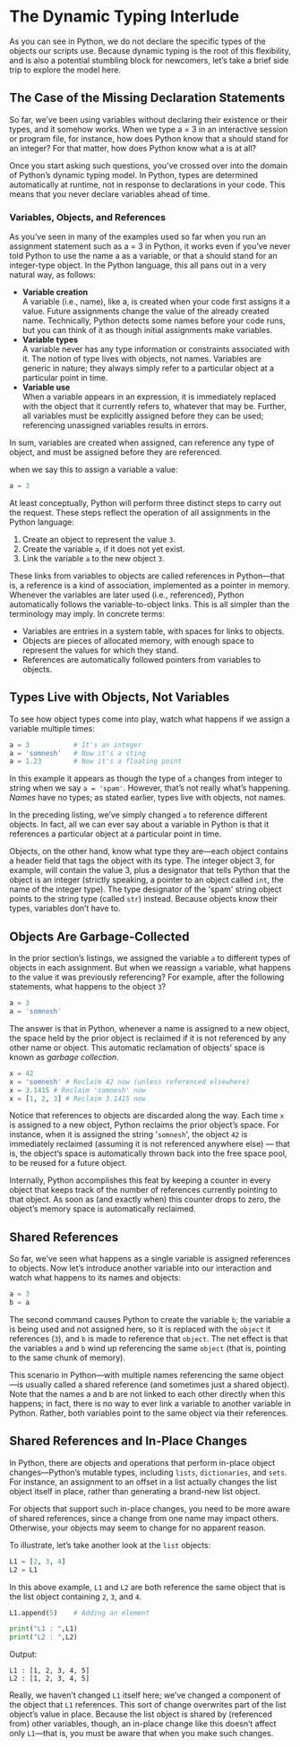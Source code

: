 
# The Dynamic Typing Interlude

As you can see in Python, we do not declare the specific types of the objects our scripts use. Because dynamic typing is the root of this flexibility, and is also a potential stumbling block for newcomers, let’s take a brief side trip to explore the model here.

## The Case of the Missing Declaration Statements

So far, we’ve been using variables without declaring their existence or their types, and it somehow works. When we type a = 3 in an interactive session or program file, for instance, how does Python know that a should stand for an integer? For that matter, how does Python know what a is at all?  

Once you start asking such questions, you’ve crossed over into the domain of Python’s dynamic typing model. In Python, types are determined automatically at runtime, not in response to declarations in your code. This means that you never declare variables ahead of time.  

### Variables, Objects, and References

As you’ve seen in many of the examples used so far when you run an assignment statement such as a = 3 in Python, it works even if you’ve never told Python to use the name a as a variable, or that a should stand for an integer-type object. In the Python language, this all pans out in a very natural way, as follows:

- **Variable creation**  
A variable (i.e., name), like a, is created when your code first assigns it a value. Future assignments change the value of the already created name. Technically, Python detects some names before your code runs, but you can think of it as though initial assignments make variables.  
- **Variable types**  
A variable never has any type information or constraints associated with it. The notion of type lives with objects, not names. Variables are generic in nature; they always simply refer to a particular object at a particular point in time.  
- **Variable use**  
When a variable appears in an expression, it is immediately replaced with the object that it currently refers to, whatever that may be. Further, all variables must be explicitly assigned before they can be used; referencing unassigned variables results in errors.  

In sum, variables are created when assigned, can reference any type of object, and must be assigned before they are referenced.  

when we say this to assign a variable a value:

```py
a = 3
```
At least conceptually, Python will perform three distinct steps to carry out the request. These steps reflect the operation of all assignments in the Python language:

1. Create an object to represent the value `3`.
2. Create the variable `a`, if it does not yet exist.
3. Link the variable `a` to the new object `3`.

These links from variables to objects are called references in Python—that is, a reference is a kind of association, implemented as a pointer in memory. Whenever the variables are later used (i.e., referenced), Python automatically follows the variable-to-object links. This is all simpler than the terminology may imply. In concrete terms:

- Variables are entries in a system table, with spaces for links to objects.
- Objects are pieces of allocated memory, with enough space to represent the values for which they stand.
- References are automatically followed pointers from variables to objects.  

## Types Live with Objects, Not Variables

To see how object types come into play, watch what happens if we assign a variable multiple times:

```py
a = 3           # It's an integer
a = 'somnesh'   # Now it's a sting
a = 1.23        # Now it's a floating point
```

In this example it appears as though the type of `a` changes from integer to string when we say `a = 'spam'`. However, that’s not really what’s happening. *Names* have no types; as stated earlier, types live with objects, not names.  

In the preceding listing, we’ve simply changed `a` to reference different objects. In fact, all we can ever say about a variable in Python is that it references a particular object at a particular point in time.

Objects, on the other hand, know what type they are—each object contains a header field that tags the object with its type. The integer object 3, for example, will contain the value 3, plus a designator that tells Python that the object is an integer (strictly speaking, a pointer to an object called `int`, the name of the integer type). The type designator of the 'spam' string object points to the string type (called `str`) instead. Because objects know their types, variables don’t have to.  

## Objects Are Garbage-Collected

In the prior section’s listings, we assigned the variable `a` to different types of objects in each assignment. But when we reassign `a` variable, what happens to the value it was previously referencing? For example, after the following statements, what happens to the object `3`?

```py
a = 3
a = 'somnesh'
```

The answer is that in Python, whenever a name is assigned to a new object, the space held by the prior object is reclaimed if it is not referenced by any other name or object. This automatic reclamation of objects’ space is known as *garbage collection*.

```py
x = 42
x = 'somnesh' # Reclaim 42 now (unless referenced elsewhere)
x = 3.1415 # Reclaim 'somnesh' now
x = [1, 2, 3] # Reclaim 3.1415 now
```
Notice that references to objects are discarded along the way. Each time `x` is assigned to a new object, Python reclaims the prior object’s space. For instance, when it is assigned the string '`somnesh`', the object `42` is immediately reclaimed (assuming it is not referenced anywhere else) — that is, the object’s space is automatically thrown back into the free space pool, to be reused for a future object.  

Internally, Python accomplishes this feat by keeping a counter in every object that keeps track of the number of references currently pointing to that object. As soon as (and exactly when) this counter drops to zero, the object’s memory space is automatically reclaimed.  

## Shared References

So far, we’ve seen what happens as a single variable is assigned references to objects. Now let’s introduce another variable into our interaction and watch what happens to its names and objects:

```py
a = 3
b = a

```

The second command causes Python to create the variable `b`; the variable a is being used and not assigned here, so it is replaced with the `object` it references (`3`), and `b` is made to reference that `object`. The net effect is that the variables `a` and `b` wind up referencing the same `object` (that is, pointing to the same chunk of memory).  

This scenario in Python—with multiple names referencing the same object—is usually called a shared reference (and sometimes just a shared object). Note that the names a and b are not linked to each other directly when this happens; in fact, there is no way to ever link a variable to another variable in Python. Rather, both variables point to the same object via their references.  

## Shared References and In-Place Changes

In Python, there are objects and operations that perform in-place object changes—Python’s mutable types, including `lists`, `dictionaries`, and `sets`. For instance, an assignment to an offset in a list actually changes the list object itself in place, rather than generating a brand-new list object.  

For objects that support such in-place changes, you need to be more aware of shared references, since a change from one name may impact others. Otherwise, your objects may seem to change for no apparent reason.  

To illustrate, let’s take another look at the `list` objects:

```py
L1 = [2, 3, 4]
L2 = L1
```

In this above example, `L1` and `L2` are both reference the same object that is the list object containing `2`, `3`, and `4`.

```py
L1.append(5)    # Adding an element

print("L1 : ",L1)
print("L2 : ",L2)
```
Output:
```output
L1 : [1, 2, 3, 4, 5]
L2 : [1, 2, 3, 4, 5]
```
Really, we haven’t changed `L1` itself here; we’ve changed a component of the object that `L1` references. This sort of change overwrites part of the list object’s value in place. Because the list object is shared by (referenced from) other variables, though, an in-place change like this doesn’t affect only `L1`—that is, you must be aware that when you make such changes.